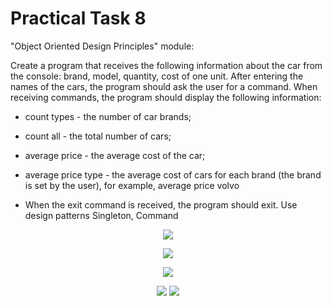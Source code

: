 # Practical Task 8
"Object Oriented Design Principles" module:

Create a program that receives the following information about the car from the console: brand, model, quantity, cost of one unit. After entering the names of the cars, the program should ask the user for a command. When receiving commands, the program should display the following information:

- count types - the number of car brands;

- count all - the total number of cars;

- average price - the average cost of the car;

- average price type - the average cost of cars for each brand (the brand is set by the user), for example, average price volvo

- When the exit command is received, the program should exit. Use design patterns Singleton, Command

<p align="center">
  <img src="https://user-images.githubusercontent.com/50228202/223002643-da0604e4-5d89-4737-9d38-e2284f9bd6d4.png">
</p>
<p align="center">
  <img src="https://user-images.githubusercontent.com/50228202/223002736-273e576b-14ca-493f-945d-70b48bd5abc2.png">
</p>
<p align="center">
  <img src="https://user-images.githubusercontent.com/50228202/223002819-8bd3dfec-6614-48d0-8160-8c752d6dd4fc.png">
</p>
<p align="center">
  <img src="https://user-images.githubusercontent.com/50228202/223002890-1d6a6196-7cf4-4c09-a7e0-32c476eeead2.png>
</p>
<p align="center">
  <img src="https://user-images.githubusercontent.com/50228202/223002947-a2b33dda-d985-4d87-8c4b-77e7a698c180.png">
</p>
